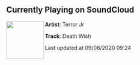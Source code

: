 ## Currently Playing on SoundCloud

[<img align="left" width="100" src="https://i1.sndcdn.com/artworks-NigdCDxaCjSM-0-t50x50.jpg">](https://soundcloud.com/terrorjr/death-wish?in=terrorjr/sets/bop-city-2-terrorising-1)

**Artist**: Terror Jr 

**Track**: Death Wish

Last updated at 09/08/2020 09:24
